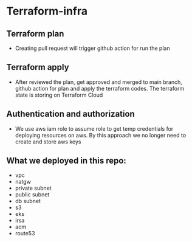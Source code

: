 # Terraform-infra

## Terraform plan
- Creating pull request will trigger github action for run the plan

## Terraform apply

- After reviewed the plan, get approved and merged to main branch, github action for plan and apply the terraform codes. The terraform state is storing on Terraform Cloud

## Authentication and authorization

- We use aws iam role to assume role to get temp credentials for deploying resources on aws. By this approach we no longer need to create and store aws keys

## What we deployed in this repo:
- vpc
- natgw
- private subnet
- public subnet
- db subnet
- s3
- eks
- irsa
- acm
- route53
